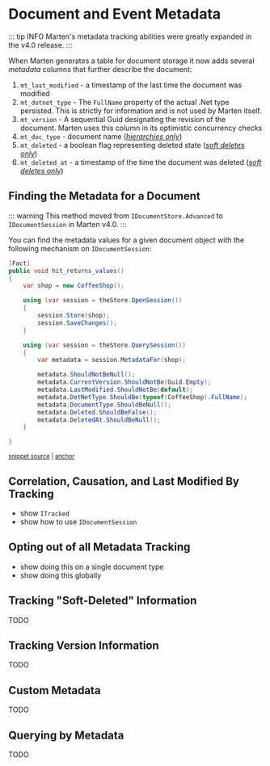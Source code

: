 # Document and Event Metadata

::: tip INFO
Marten's metadata tracking abilities were greatly expanded in the v4.0 release.
:::

When Marten generates a table for document storage it now adds several _metadata_ columns
that further describe the document:

1. `mt_last_modified` - a timestamp of the last time the document was modified
1. `mt_dotnet_type` - The `FullName` property of the actual .Net type persisted. This is strictly for information and is not used by Marten itself.
1. `mt_version` - A sequential Guid designating the revision of the document. Marten uses
   this column in its optimistic concurrency checks
1. `mt_doc_type` - document name ([_hierarchies only_](/guide/documents/advanced/hierarchies))
1. `mt_deleted` - a boolean flag representing deleted state ([_soft deletes only_](/guide/documents/advanced/soft-deletes))
1. `mt_deleted_at` - a timestamp of the time the document was deleted ([_soft deletes only_](/guide/documents/advanced/soft-deletes))

## Finding the Metadata for a Document

::: warning
This method moved from `IDocumentStore.Advanced` to `IDocumentSession` in Marten v4.0.
:::

You can find the metadata values for a given document object with the following mechanism
on `IDocumentSession`:

<!-- snippet: sample_resolving_metadata -->
<a id='snippet-sample_resolving_metadata'></a>
```cs
[Fact]
public void hit_returns_values()
{
    var shop = new CoffeeShop();

    using (var session = theStore.OpenSession())
    {
        session.Store(shop);
        session.SaveChanges();
    }

    using (var session = theStore.QuerySession())
    {
        var metadata = session.MetadataFor(shop);

        metadata.ShouldNotBeNull();
        metadata.CurrentVersion.ShouldNotBe(Guid.Empty);
        metadata.LastModified.ShouldNotBe(default);
        metadata.DotNetType.ShouldBe(typeof(CoffeeShop).FullName);
        metadata.DocumentType.ShouldBeNull();
        metadata.Deleted.ShouldBeFalse();
        metadata.DeletedAt.ShouldBeNull();
    }

}
```
<sup><a href='https://github.com/JasperFx/marten/blob/master/src/Marten.Testing/Acceptance/fetching_entity_metadata.cs#L22-L50' title='Snippet source file'>snippet source</a> | <a href='#snippet-sample_resolving_metadata' title='Start of snippet'>anchor</a></sup>
<!-- endSnippet -->

## Correlation, Causation, and Last Modified By Tracking

- show `ITracked`
- show how to use `IDocumentSession`

## Opting out of all Metadata Tracking

- show doing this on a single document type
- show doing this globally

## Tracking "Soft-Deleted" Information

TODO

## Tracking Version Information

TODO

## Custom Metadata

TODO

## Querying by Metadata

TODO
